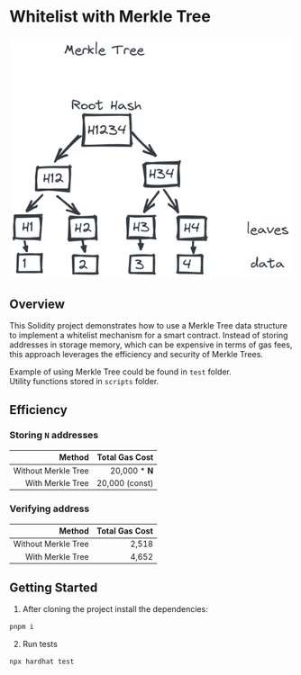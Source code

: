 # Whitelist with Merkle Tree

<p align="center">
  <img src="./img/merkle_tree.png" />
</p>

## Overview
This Solidity project demonstrates how to use a Merkle Tree data structure to implement a whitelist mechanism for a smart contract. Instead of storing addresses in storage memory, which can be expensive in terms of gas fees, this approach leverages the efficiency and security of Merkle Trees. <br>

Example of using Merkle Tree could be found in `test` folder. <br> Utility functions stored in `scripts` folder.

## Efficiency

### Storing `N` addresses
|      Method      | Total Gas Cost       |
| ---------------: | -------------------: |
|Without Merkle Tree| 20,000 * **N**  |
|With Merkle Tree  |     20,000 (const) |

### Verifying address
|      Method      | Total Gas Cost       |
| ---------------: | -------------------: |
|Without Merkle Tree|        2,518        |
|With Merkle Tree  |        4,652         |

## Getting Started
1. After cloning the project install the dependencies:
```bash
pnpm i
```

2. Run tests
```bash
npx hardhat test
```

